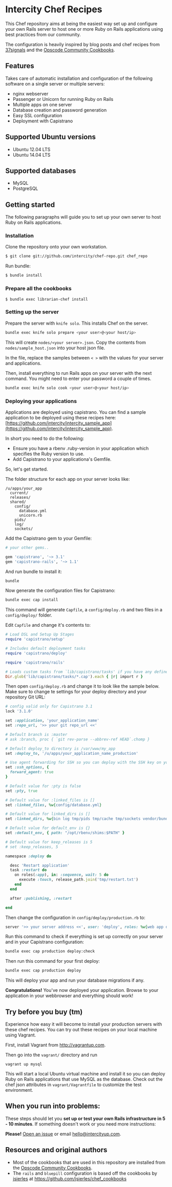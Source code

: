 Intercity Chef Recipes
======================

This Chef repository aims at being the easiest way set up and configure your own Rails server
to host one or more Ruby on Rails applications using best
practices from our community.

The configuration is heavily inspired by blog posts and chef recipes
from [37signals](http://37signals.com) and the
[Opscode Community Cookbooks](http://community.opscode.com).

## Features

Takes care of automatic installation and configuration of the following software
on a single server or multiple servers:

* nginx webserver
* Passenger or Unicorn for running Ruby on Rails
* Multiple apps on one server
* Database creation and password generation
* Easy SSL configuration
* Deployment with Capistrano

## Supported Ubuntu versions

* Ubuntu 12.04 LTS
* Ubuntu 14.04 LTS

## Supported databases

* MySQL
* PostgreSQL

## Getting started

The following paragraphs will guide you to set up your own server to host Ruby on Rails applications.

### Installation

Clone the repository onto your own workstation.

```sh
$ git clone git://github.com/intercity/chef-repo.git chef_repo
```

Run bundle:

```sh
$ bundle install
```

### Prepare all the cookbooks

```
$ bundle exec librarian-chef install
```

### Setting up the server

Prepare the server with `knife solo`. This installs Chef on the server.

```sh
bundle exec knife solo prepare <your user>@<your host/ip>
```

This will create `nodes/<your server>.json`. Copy the contents from `nodes/sample_host.json` into
your host json file.

In the file, replace the samples between `< >` with the values for your server and applications.

Then, install everything to run Rails apps on your server with the next command. You might need to enter your password a couple of times.

```sh
bundle exec knife solo cook <your user>@<your host/ip>
```

### Deploying your applications

Applications are deployed using capistrano. You can find a sample application to be deployed using these recipes here: [https://github.com/intercity/intercity_sample_app](https://github.com/intercity/intercity_sample_app).

In short you need to do the following:

- Ensure you have a rbenv .ruby-version in your application which specifies the Ruby version to use.
- Add Capistrano to your applicationa's Gemfile.

So, let's get started.

The folder structure for each app on your server looks like:

```
/u/apps/your_app
  current/
  releases/
  shared/
    config/
      database.yml
      unicorn.rb
    pids/
    log/
    sockets/
```

Add the Capistrano gem to your Gemfile:

```ruby
# your other gems..

gem 'capistrano', '~> 3.1'
gem 'capistrano-rails', '~> 1.1'
```

And run bundle to install it:

```ruby
bundle
```

Now generate the configuration files for Capistrano:

```sh
bundle exec cap install
```

This command will generate `Capfile`, a `config/deploy.rb` and two files in a `config/deploy/` folder.

Edit `Capfile` and change it's contents to:

```ruby
# Load DSL and Setup Up Stages
require 'capistrano/setup'

# Includes default deployment tasks
require 'capistrano/deploy'

require 'capistrano/rails'

# Loads custom tasks from `lib/capistrano/tasks' if you have any defined.
Dir.glob('lib/capistrano/tasks/*.cap').each { |r| import r }
```

Then open `config/deploy.rb` and change it to look like the sample below. Make sure to change te settings for your deploy directory and your repository Git URL:

```ruby
# config valid only for Capistrano 3.1
lock '3.1.0'

set :application, 'your_application_name'
set :repo_url, '>> your git repo_url <<'

# Default branch is :master
# ask :branch, proc { `git rev-parse --abbrev-ref HEAD`.chomp }

# Default deploy_to directory is /var/www/my_app
set :deploy_to, '/u/apps/your_application_name_production'

# Use agent forwarding for SSH so you can deploy with the SSH key on your workstation.
set :ssh_options, {
  forward_agent: true
}

# Default value for :pty is false
set :pty, true

# Default value for :linked_files is []
set :linked_files, %w{config/database.yml}

# Default value for linked_dirs is []
set :linked_dirs, %w{bin log tmp/pids tmp/cache tmp/sockets vendor/bundle public/system}

# Default value for default_env is {}
set :default_env, { path: "/opt/rbenv/shims:$PATH" }

# Default value for keep_releases is 5
# set :keep_releases, 5

namespace :deploy do

  desc 'Restart application'
  task :restart do
    on roles(:app), in: :sequence, wait: 5 do
      execute :touch, release_path.join('tmp/restart.txt')
    end
  end

  after :publishing, :restart

end
```

Then change the configuration in `config/deploy/production.rb` to:

```ruby
server '>> your server address <<', user: 'deploy', roles: %w{web app db}
```

Run this command to check if everything is set up correctly on your server and in your Capistrano configuration:

```sh
bundle exec cap production deploy:check
```

Then run this command for your first deploy:

```sh
bundle exec cap production deploy
```

This will deploy your app and run your database migrations if any.

**Congratulations!** You've now deployed your application. Browse to your application in your webbrowser and everything should work!

## Try before you buy (tm)

Experience how easy it will become to install your production servers with these chef recipes. You can try out these recipes on your local machine using Vagrant.

First, install Vagrant from http://vagrantup.com.

Then go into the `vagrant/` directory and run

```
vagrant up mysql
```

This will start a local Ubuntu virtual machine and install it so you can deploy
Ruby on Rails applications that use MySQL as the database. Check out the chef json attributes in `vagrant/Vagrantfile` to customize the test environment.

## When you run into problems:

These steps should let you **set up or test your own Rails infrastructure
in 5 - 10 minutes**. If something doesn't work or you need more instructions:

**Please!** [Open an issue](https://github.com/firmhouse/locomotive-chef-repo/issues) or email [hello@intercityup.com](mailto:hello@intercityup.com).

## Resources and original authors

* Most of the cookbooks that are used in this repository are installed from the [Opscode Community Cookbooks](http://community.opscode.com).
* The `rails` and `bluepill` configuration is based off the cookbooks by [jsierles](https://github.com/jsierles) at https://github.com/jsierles/chef_cookbooks

